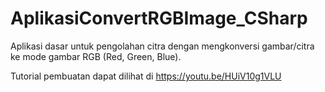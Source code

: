 # AplikasiConvertRGBImage_CSharp
Aplikasi dasar untuk pengolahan citra dengan mengkonversi gambar/citra ke mode gambar RGB (Red, Green, Blue).

Tutorial pembuatan dapat dilihat di https://youtu.be/HUiV10g1VLU

